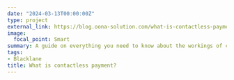 ```yaml
---
date: "2024-03-13T00:00:00Z"
type: project
external_link: https://blog.oona-solution.com/what-is-contactless-payment  
image:
  focal_point: Smart
summary: A guide on everything you need to know about the workings of contactless payment and the benefits it can provide.
tags: 
- Blacklane
title: What is contactless payment?
---
```


